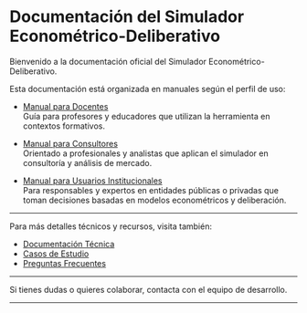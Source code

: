 # Documentación del Simulador Econométrico-Deliberativo

Bienvenido a la documentación oficial del Simulador Econométrico-Deliberativo.

Esta documentación está organizada en manuales según el perfil de uso:

- [Manual para Docentes](manual_docente.md)  
  Guía para profesores y educadores que utilizan la herramienta en contextos formativos.

- [Manual para Consultores](manual_consultor.md)  
  Orientado a profesionales y analistas que aplican el simulador en consultoría y análisis de mercado.

- [Manual para Usuarios Institucionales](manual_institucional.md)  
  Para responsables y expertos en entidades públicas o privadas que toman decisiones basadas en modelos econométricos y deliberación.

---

Para más detalles técnicos y recursos, visita también:

- [Documentación Técnica](introduccion.md)  
- [Casos de Estudio](casos_estudio.md)  
- [Preguntas Frecuentes](faq.md)

---

Si tienes dudas o quieres colaborar, contacta con el equipo de desarrollo.

---

